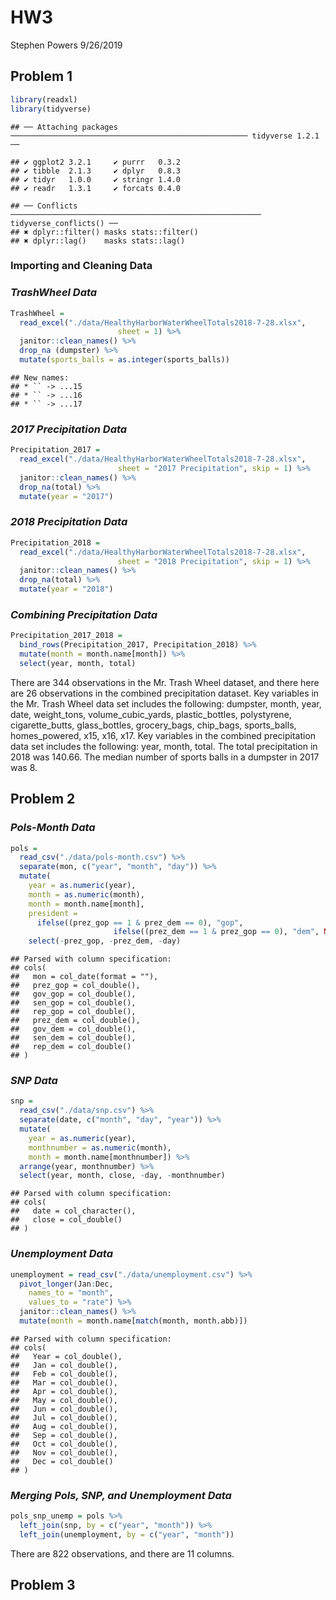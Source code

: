 HW3
================
Stephen Powers
9/26/2019

## Problem 1

``` r
library(readxl)
library(tidyverse)
```

    ## ── Attaching packages ───────────────────────────────────────────────────── tidyverse 1.2.1 ──

    ## ✔ ggplot2 3.2.1     ✔ purrr   0.3.2
    ## ✔ tibble  2.1.3     ✔ dplyr   0.8.3
    ## ✔ tidyr   1.0.0     ✔ stringr 1.4.0
    ## ✔ readr   1.3.1     ✔ forcats 0.4.0

    ## ── Conflicts ──────────────────────────────────────────────────────── tidyverse_conflicts() ──
    ## ✖ dplyr::filter() masks stats::filter()
    ## ✖ dplyr::lag()    masks stats::lag()

### Importing and Cleaning Data

### *TrashWheel Data*

``` r
TrashWheel = 
  read_excel("./data/HealthyHarborWaterWheelTotals2018-7-28.xlsx",
                        sheet = 1) %>%
  janitor::clean_names() %>%
  drop_na (dumpster) %>%
  mutate(sports_balls = as.integer(sports_balls))
```

    ## New names:
    ## * `` -> ...15
    ## * `` -> ...16
    ## * `` -> ...17

### *2017 Precipitation Data*

``` r
Precipitation_2017 =
  read_excel("./data/HealthyHarborWaterWheelTotals2018-7-28.xlsx",
                        sheet = "2017 Precipitation", skip = 1) %>%
  janitor::clean_names() %>%
  drop_na(total) %>%
  mutate(year = "2017")
```

### *2018 Precipitation Data*

``` r
Precipitation_2018 = 
  read_excel("./data/HealthyHarborWaterWheelTotals2018-7-28.xlsx",
                        sheet = "2018 Precipitation", skip = 1) %>%
  janitor::clean_names() %>%
  drop_na(total) %>%
  mutate(year = "2018")
```

### *Combining Precipitation Data*

``` r
Precipitation_2017_2018 = 
  bind_rows(Precipitation_2017, Precipitation_2018) %>%
  mutate(month = month.name[month]) %>%
  select(year, month, total)
```

There are 344 observations in the Mr. Trash Wheel dataset, and there
here are 26 observations in the combined precipitation dataset. Key
variables in the Mr. Trash Wheel data set includes the following:
dumpster, month, year, date, weight\_tons, volume\_cubic\_yards,
plastic\_bottles, polystyrene, cigarette\_butts, glass\_bottles,
grocery\_bags, chip\_bags, sports\_balls, homes\_powered, x15, x16, x17.
Key variables in the combined precipitation data set includes the
following: year, month, total. The total precipitation in 2018 was
140.66. The median number of sports balls in a dumpster in 2017 was 8.

## Problem 2

### *Pols-Month Data*

``` r
pols =
  read_csv("./data/pols-month.csv") %>%
  separate(mon, c("year", "month", "day")) %>%
  mutate(
    year = as.numeric(year),
    month = as.numeric(month),
    month = month.name[month],
    president = 
      ifelse((prez_gop == 1 & prez_dem == 0), "gop",
                       ifelse((prez_dem == 1 & prez_gop == 0), "dem", NA))) %>%
    select(-prez_gop, -prez_dem, -day)
```

    ## Parsed with column specification:
    ## cols(
    ##   mon = col_date(format = ""),
    ##   prez_gop = col_double(),
    ##   gov_gop = col_double(),
    ##   sen_gop = col_double(),
    ##   rep_gop = col_double(),
    ##   prez_dem = col_double(),
    ##   gov_dem = col_double(),
    ##   sen_dem = col_double(),
    ##   rep_dem = col_double()
    ## )

### *SNP Data*

``` r
snp =
  read_csv("./data/snp.csv") %>%
  separate(date, c("month", "day", "year")) %>%
  mutate(
    year = as.numeric(year),
    monthnumber = as.numeric(month),
    month = month.name[monthnumber]) %>%
  arrange(year, monthnumber) %>%
  select(year, month, close, -day, -monthnumber)
```

    ## Parsed with column specification:
    ## cols(
    ##   date = col_character(),
    ##   close = col_double()
    ## )

### *Unemployment Data*

``` r
unemployment = read_csv("./data/unemployment.csv") %>%
  pivot_longer(Jan:Dec,
    names_to = "month",
    values_to = "rate") %>%
  janitor::clean_names() %>%
  mutate(month = month.name[match(month, month.abb)])
```

    ## Parsed with column specification:
    ## cols(
    ##   Year = col_double(),
    ##   Jan = col_double(),
    ##   Feb = col_double(),
    ##   Mar = col_double(),
    ##   Apr = col_double(),
    ##   May = col_double(),
    ##   Jun = col_double(),
    ##   Jul = col_double(),
    ##   Aug = col_double(),
    ##   Sep = col_double(),
    ##   Oct = col_double(),
    ##   Nov = col_double(),
    ##   Dec = col_double()
    ## )

### *Merging Pols, SNP, and Unemployment Data*

``` r
pols_snp_unemp = pols %>%
  left_join(snp, by = c("year", "month")) %>%
  left_join(unemployment, by = c("year", "month"))
```

There are 822 observations, and there are 11 columns.

## Problem 3
